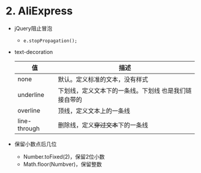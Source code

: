 


# 2. AliExpress
- jQuery阻止冒泡                
  - `e.stopPropagation();` 

- text-decoration

  |值|描述|
  |-|-|
  |none|默认。定义标准的文本，没有样式|
  |underline|下划线，定义文本下的一条线。下划线 也是我们链接自带的|
  |overline|顶线，定义文本上的一条线|
  |line-through|删除线，定义~~穿过文本~~下的一条线|

- 保留小数点后几位 
  - Number.toFixed(2)，保留2位小数
  - Math.floor(Numbver)，保留整数
  
